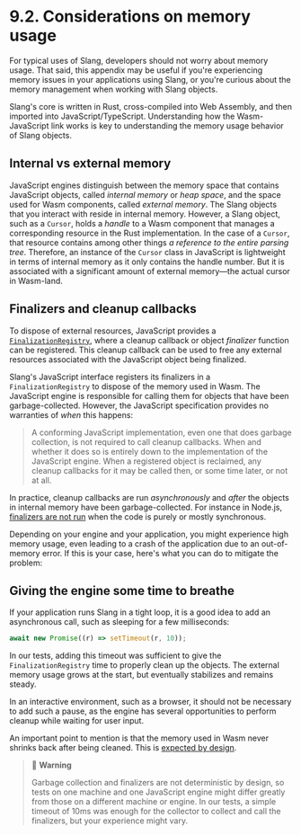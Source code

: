 # 9.2. Considerations on memory usage

For typical uses of Slang, developers should not worry about memory usage. That said, this appendix may be useful if you're experiencing memory issues in your applications using Slang, or you're curious about the memory management when working with Slang objects.

Slang's core is written in Rust, cross-compiled into Web Assembly, and then imported into JavaScript/TypeScript. Understanding how the Wasm-JavaScript link works is key to understanding the memory usage behavior of Slang objects.

## Internal vs external memory

JavaScript engines distinguish between the memory space that contains JavaScript objects, called _internal memory_ or _heap space_, and the space used for Wasm components, called _external memory_. The Slang objects that you interact with reside in internal memory. However, a Slang object, such as a `Cursor`, holds a _handle_ to a Wasm component that manages a corresponding resource in the Rust implementation. In the case of a `Cursor`, that resource contains among other things _a reference to the entire parsing tree_. Therefore, an instance of the `Cursor` class in JavaScript is lightweight in terms of internal memory as it only contains the handle number. But it is associated with a significant amount of external memory—the actual cursor in Wasm-land.

## Finalizers and cleanup callbacks

To dispose of external resources, JavaScript provides a [`FinalizationRegistry`](https://developer.mozilla.org/en-US/docs/Web/JavaScript/Reference/Global_Objects/FinalizationRegistry), where a cleanup callback or object _finalizer_ function can be registered. This cleanup callback can be used to free any external resources associated with the JavaScript object being finalized.

Slang's JavaScript interface registers its finalizers in a `FinalizationRegistry` to dispose of the memory used in Wasm. The JavaScript engine is responsible for calling them for objects that have been garbage-collected. However, the JavaScript specification provides no warranties of _when_ this happens:

> A conforming JavaScript implementation, even one that does garbage collection, is not required to call cleanup callbacks. When and whether it does so is entirely down to the implementation of the JavaScript engine. When a registered object is reclaimed, any cleanup callbacks for it may be called then, or some time later, or not at all.

In practice, cleanup callbacks are run _asynchronously_ and _after_ the objects in internal memory have been garbage-collected. For instance in Node.js, [finalizers are not run](https://github.com/rustwasm/wasm-bindgen/issues/3917) when the code is purely or mostly synchronous.

Depending on your engine and your application, you might experience high memory usage, even leading to a crash of the application due to an out-of-memory error. If this is your case, here's what you can do to mitigate the problem:

## Giving the engine some time to breathe

If your application runs Slang in a tight loop, it is a good idea to add an asynchronous call, such as sleeping for a few milliseconds:

```javascript
await new Promise((r) => setTimeout(r, 10));
```

In our tests, adding this timeout was sufficient to give the `FinalizationRegistry` time to properly clean up the objects. The external memory usage grows at the start, but eventually stabilizes and remains steady.

In an interactive environment, such as a browser, it should not be necessary to add such a pause, as the engine has several opportunities to perform cleanup while waiting for user input.

An important point to mention is that the memory used in Wasm never shrinks back after being cleaned. This is [expected by design](https://github.com/WebAssembly/design/issues/1300#issuecomment-573867836).

> 🚧 **Warning**
>
> Garbage collection and finalizers are not deterministic by design, so tests on one machine and one JavaScript engine might differ greatly from those on a different machine or engine. In our tests, a simple timeout of 10ms was enough for the collector to collect and call the finalizers, but your experience might vary.
